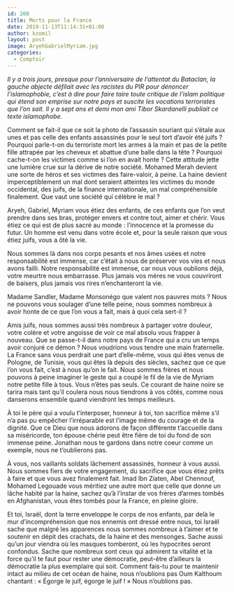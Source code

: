 ```yaml
---
id: 208
title: Morts pour la France
date: 2019-11-13T11:14:31+01:00
author: kzomil
layout: post
image: AryehGabrielMyriam.jpg
categories:
  - Comptoir
---
```


_Il y a trois jours, presque pour l&rsquo;anniversaire de l&rsquo;attentat du Bataclan, la gauche abjecte défilait avec les racistes du PIR pour dénoncer l&rsquo;islamophobie, c&rsquo;est à dire pour faire taire toute critique de l&rsquo;islam politique qui étend son emprise sur notre pays et suscite les vocations terroristes que l&rsquo;on sait. Il y a sept ans et demi mon ami Tibor Skardanelli publiait ce texte islamophobe._

Comment se fait-il que ce soit la photo de l’assassin souriant qui s’étale aux unes et pas celle des enfants assassinés pour le seul tort d’avoir été juifs ? Pourquoi parle-t-on du terroriste mort les armes à la main et pas de la petite fille attrapée par les cheveux et abattue d’une balle dans la tête ? Pourquoi cache-t-on les victimes comme si l’on en avait honte ? Cette attitude jette une lumière crue sur la dérive de notre société. Mohamed Merah devient une sorte de héros et ses victimes des faire-valoir, à peine. La haine devient imperceptiblement un mal dont seraient atteintes les victimes du monde occidental, des juifs, de la finance internationale, un mal compréhensible finalement. Que vaut une société qui célèbre le mal ?

Aryeh, Gabriel, Myriam vous étiez des enfants, de ces enfants que l’on veut prendre dans ses bras, protéger envers et contre tout, aimer et chérir. Vous étiez ce qui est de plus sacré au monde : l’innocence et la promesse du futur. Un homme est venu dans votre école et, pour la seule raison que vous étiez juifs, vous a ôté la vie.

Nous sommes là dans nos corps pesants et nos âmes usées et notre responsabilité est immense, car c’était à nous de préserver vos vies et nous avons failli. Notre responsabilité est immense, car nous vous oublions déjà, votre meurtre nous embarrasse. Plus jamais vos mères ne vous couvriront de baisers, plus jamais vos rires n’enchanteront la vie.

Madame Sandler, Madame Monsonégo que valent nos pauvres mots ? Nous ne pouvons vous soulager d’une telle peine, nous sommes nombreux à avoir honte de ce que l’on vous a fait, mais à quoi cela sert-il ?

Amis juifs, nous sommes aussi très nombreux à partager votre douleur, votre colère et votre angoisse de voir ce mal absolu vous frapper à nouveau. Que se passe-t-il dans notre pays de France qui a cru un temps avoir conjuré ce démon ? Nous voudrions vous tendre une main fraternelle. La France sans vous perdrait une part d’elle-même, vous qui êtes venus de Pologne, de Tunisie, vous qui êtes là depuis des siècles, sachez que ce que l’on vous fait, c’est à nous qu’on le fait. Nous sommes frères et nous pouvons à peine imaginer le geste qui a coupé le fil de la vie de Myriam notre petite fille à tous. Vous n’êtes pas seuls. Ce courant de haine noire se tarira mais tant qu’il coulera nous nous tiendrons à vos côtés, comme nous danserons ensemble quand viendront les temps meilleurs.

À toi le père qui a voulu t’interposer, honneur à toi, ton sacrifice même s’il n’a pas pu empêcher l’irréparable est l’image même du courage et de la dignité. Que ce Dieu que nous adorons de façon différente t’accueille dans sa miséricorde, ton épouse chérie peut être fière de toi du fond de son immense peine. Jonathan nous te gardons dans notre coeur comme un exemple, nous ne t’oublierons pas.

À vous, nos vaillants soldats lâchement assassinés, honneur à vous aussi. Nous sommes fiers de votre engagement, du sacrifice que vous étiez prêts à faire et que vous avez finalement fait. Imad Ibn Ziaten, Abel Chennouf, Mohamed Legouade vous méritiez une autre mort que celle que donne un lâche habité par la haine, sachez qu’à l’instar de vos frères d’armes tombés en Afghanistan, vous êtes tombés pour la France, en pleine gloire.

Et toi, Israël, dont la terre enveloppe le corps de nos enfants, par delà le mur d’incompréhension que nos ennemis ont dressé entre nous, toi Israël sache que malgré les apparences nous sommes nombreux à t’aimer et te soutenir en dépit des crachats, de la haine et des mensonges. Sache aussi qu’un jour viendra où les masques tomberont, où les hypocrites seront confondus. Sache que nombreux sont ceux qui admirent ta vitalité et la force qu’il te faut pour rester une démocratie, peut-être d’ailleurs la démocratie la plus exemplaire qui soit. Comment fais-tu pour te maintenir intact au milieu de cet océan de haine, nous n’oublions pas Oum Kalthoum chantant : « Égorge le juif, égorge le juif ! » Nous n’oublions pas.
